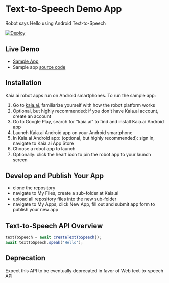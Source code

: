 # Text-to-Speech Demo App
Robot says Hello using Android Text-to-Speech

[![Deploy](https://www.oomwoo.com/wp-content/uploads/2018/11/deploy.png)](https://kaia.ai/deploy)

## Live Demo
- [Sample App](https://kaia.ai/view-app/5a055af654d7fc08c068f3b9)
- Sample app [source code](https://github.com/kaiaai/tree/master/text-to-speech)

## Installation
Kaia.ai robot apps run on Android smartphones. To run the sample app:
1. Go to [kaia.ai](https://kaia.ai/), familiarize yourself with how the robot platform works
2. Optional, but highly recommended: if you don't have Kaia.ai account, create an account
3. Go to Google Play, search for "kaia.ai" to find and install Kaia.ai Android app
4. Launch Kaia.ai Android app on your Android smartphone
5. In Kaia.ai Android app: (optional, but highly recommended): sign in, navigate to Kaia.ai App Store
6. Choose a robot app to launch
7. Optionally: click the heart icon to pin the robot app to your launch screen 

## Develop and Publish Your App
- clone the repository
- navigate to My Files, create a sub-folder at Kaia.ai
- upload all repository files into the new sub-folder
- navigate to My Apps, click New App, fill out and submit app form to publish your new app

## Text-to-Speech API Overview
```js
textToSpeech = await createTextToSpeech();
await textToSpeech.speak('Hello');
````

## Deprecation
Expect this API to be eventually deprecated in favor of Web text-to-speech API

